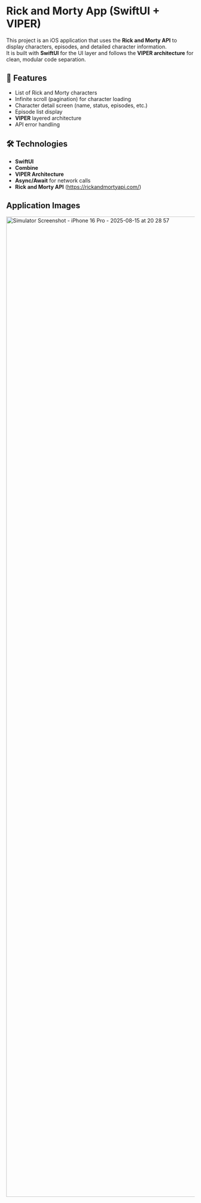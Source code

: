 # Rick and Morty App (SwiftUI + VIPER)

This project is an iOS application that uses the **Rick and Morty API** to display characters, episodes, and detailed character information.  
It is built with **SwiftUI** for the UI layer and follows the **VIPER architecture** for clean, modular code separation.

## 🎯 Features
- List of Rick and Morty characters
- Infinite scroll (pagination) for character loading
- Character detail screen (name, status, episodes, etc.)
- Episode list display
- **VIPER** layered architecture
- API error handling

## 🛠 Technologies
- **SwiftUI**
- **Combine**
- **VIPER Architecture**
- **Async/Await** for network calls
- **Rick and Morty API** (https://rickandmortyapi.com/)

## Application Images
<img width="1206" height="2622" alt="Simulator Screenshot - iPhone 16 Pro - 2025-08-15 at 20 28 57" src="https://github.com/user-attachments/assets/05ce3174-8532-44ac-88b0-5cc5d09d2e2e" />
